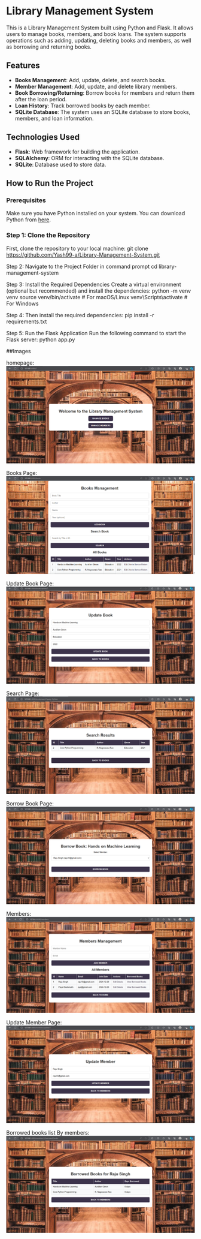 # Library Management System

This is a Library Management System built using Python and Flask. It allows users to manage books, members, and book loans. The system supports operations such as adding, updating, deleting books and members, as well as borrowing and returning books.

## Features
- **Books Management**: Add, update, delete, and search books.
- **Member Management**: Add, update, and delete library members.
- **Book Borrowing/Returning**: Borrow books for members and return them after the loan period.
- **Loan History**: Track borrowed books by each member.
- **SQLite Database**: The system uses an SQLite database to store books, members, and loan information.

## Technologies Used
- **Flask**: Web framework for building the application.
- **SQLAlchemy**: ORM for interacting with the SQLite database.
- **SQLite**: Database used to store data.

## How to Run the Project

### Prerequisites
Make sure you have Python installed on your system. You can download Python from [here](https://www.python.org/downloads/).

### Step 1: Clone the Repository
First, clone the repository to your local machine:
git clone https://github.com/Yash99-a/Library-Management-System.git

Step 2: Navigate to the Project Folder in command prompt
cd library-management-system

Step 3: Install the Required Dependencies
Create a virtual environment (optional but recommended) and install the dependencies:
python -m venv venv
source venv/bin/activate   # For macOS/Linux
venv\Scripts\activate      # For Windows

Step 4: Then install the required dependencies:
pip install -r requirements.txt

Step 5: Run the Flask Application
Run the following command to start the Flask server:
python app.py

##Images

homepage:
![Library Management System Screenshot](images/homepage.png)

Books Page:
![Library Management System Screenshot](images/books.png)

Update Book  Page:
![Library Management System Screenshot](images/updatebook.png)

Search Page:
![Library Management System Screenshot](images/search.png)

Borrow Book Page:
![Library Management System Screenshot](images/borrow.png)

Members:
![Library Management System Screenshot](images/members.png)

Update Member Page:
![Library Management System Screenshot](images/updatemember.png)

Borrowed books list By members:
![Library Management System Screenshot](images/Borrowedbookslist.png)






